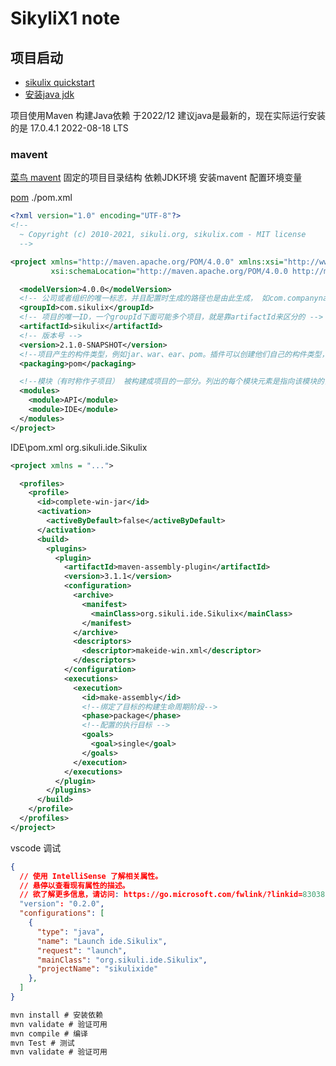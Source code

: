 
# SikyliX1 note

## 项目启动

- [sikulix quickstart](http://sikulix.com/quickstart/)
- [安装java jdk](https://blog.csdn.net/Marvin_996_ICU/article/details/106240065)

项目使用Maven 构建Java依赖
于2022/12  建议java是最新的，现在实际运行安装的是 17.0.4.1 2022-08-18 LTS

### mavent
[菜鸟 mavent](https://www.runoob.com/maven/maven-tutorial.html)
固定的项目目录结构
依赖JDK环境
安装mavent 配置环境变量

[pom](https://www.runoob.com/maven/maven-pom.html)
./pom.xml
```xml
<?xml version="1.0" encoding="UTF-8"?>
<!--
  ~ Copyright (c) 2010-2021, sikuli.org, sikulix.com - MIT license
  -->

<project xmlns="http://maven.apache.org/POM/4.0.0" xmlns:xsi="http://www.w3.org/2001/XMLSchema-instance"
         xsi:schemaLocation="http://maven.apache.org/POM/4.0.0 http://maven.apache.org/xsd/maven-4.0.0.xsd">

  <modelVersion>4.0.0</modelVersion>
  <!-- 公司或者组织的唯一标志，并且配置时生成的路径也是由此生成， 如com.companyname.project-group，maven会将该项目打成的jar包放本地路径：/com/companyname/project-group -->
  <groupId>com.sikulix</groupId>
  <!-- 项目的唯一ID，一个groupId下面可能多个项目，就是靠artifactId来区分的 -->
  <artifactId>sikulix</artifactId>
  <!-- 版本号 -->
  <version>2.1.0-SNAPSHOT</version>
  <!--项目产生的构件类型，例如jar、war、ear、pom。插件可以创建他们自己的构件类型，所以前面列的不是全部构件类型 -->
  <packaging>pom</packaging>

  <!--模块（有时称作子项目） 被构建成项目的一部分。列出的每个模块元素是指向该模块的目录的相对路径 -->
  <modules>
    <module>API</module>
    <module>IDE</module>
  </modules>
</project>
```
IDE\pom.xml org.sikuli.ide.Sikulix
```xml
<project xmlns = "...">

  <profiles>
    <profile>
      <id>complete-win-jar</id>
      <activation>
        <activeByDefault>false</activeByDefault>
      </activation>
      <build>
        <plugins>
          <plugin>
            <artifactId>maven-assembly-plugin</artifactId>
            <version>3.1.1</version>
            <configuration>
              <archive>
                <manifest>
                  <mainClass>org.sikuli.ide.Sikulix</mainClass>
                </manifest>
              </archive>
              <descriptors>
                <descriptor>makeide-win.xml</descriptor>
              </descriptors>
            </configuration>
            <executions>
              <execution>
                <id>make-assembly</id>
                <!--绑定了目标的构建生命周期阶段-->
                <phase>package</phase>
                <!--配置的执行目标 -->
                <goals>
                  <goal>single</goal>
                </goals>
              </execution>
            </executions>
          </plugin>
        </plugins>
      </build>
    </profile>
  </profiles>
</project>
```
vscode 调试
```json
{
  // 使用 IntelliSense 了解相关属性。 
  // 悬停以查看现有属性的描述。
  // 欲了解更多信息，请访问: https://go.microsoft.com/fwlink/?linkid=830387
  "version": "0.2.0",
  "configurations": [
    {
      "type": "java",
      "name": "Launch ide.Sikulix",
      "request": "launch",
      "mainClass": "org.sikuli.ide.Sikulix",
      "projectName": "sikulixide"
    },
  ]
}
```

```cmd
mvn install # 安装依赖
mvn validate # 验证可用
mvn compile # 编译
mvn Test # 测试
mvn validate # 验证可用
```
